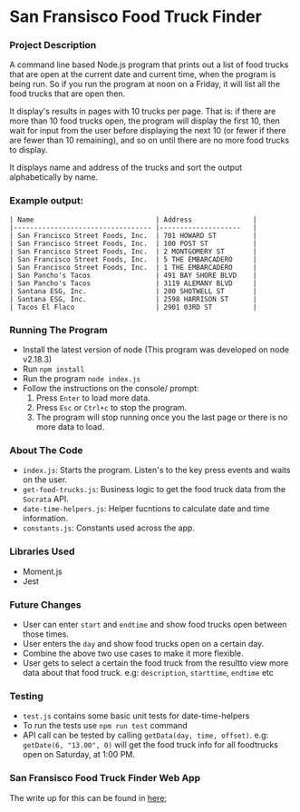 # San Fransisco Food Truck Finder

### Project Description

A command line based Node.js program that prints out a list of food trucks that are open at the current date and current time, when the program is being run. So if you run the program at noon on a Friday, it will list all the food trucks that are open then.

It display's results in pages with 10 trucks per page. That is: if there are more than 10 food trucks open, the program will display the first 10, then wait for input from the user before displaying the next 10 (or fewer if there are fewer than 10 remaining), and so on until there are no more food trucks to display. 

It displays name and address of the trucks and sort the output alphabetically
by name.

### Example output:
```
| Name                             	| Address            	|
|----------------------------------	|--------------------	|
| San Francisco Street Foods, Inc. 	| 701 HOWARD ST      	|
| San Francisco Street Foods, Inc. 	| 100 POST ST        	|
| San Francisco Street Foods, Inc. 	| 2 MONTGOMERY ST    	|
| San Francisco Street Foods, Inc. 	| 5 THE EMBARCADERO  	|
| San Francisco Street Foods, Inc. 	| 1 THE EMBARCADERO  	|
| San Pancho's Tacos               	| 491 BAY SHORE BLVD 	|
| San Pancho's Tacos               	| 3119 ALEMANY BLVD  	|
| Santana ESG, Inc.                	| 200 SHOTWELL ST    	|
| Santana ESG, Inc.                	| 2598 HARRISON ST   	|
| Tacos El Flaco                   	| 2901 03RD ST       	|
```

### Running The Program
- Install the latest version of node (This program was developed on node v2.18.3)
- Run `npm install`
- Run the program `node index.js`
- Follow the instructions on the console/ prompt:
  1. Press `Enter` to load more data.
  2. Press `Esc` or `Ctrl+c` to stop the program.
  3. The program will stop running once you the last page or there is no more data to load.

### About The Code
- `index.js`: Starts the program. Listen's to the key press events and waits on the user.
- `get-food-trucks.js`: Business logic to get the food truck data from the `Socrata` API.
- `date-time-helpers.js`: Helper fucntions to calculate date and time information.
- `constants.js`: Constants used across the app.

### Libraries Used
- Moment.js
- Jest

### Future Changes
- User can enter `start` and `endtime` and show food trucks open between those times.
- User enters the `day` and show food trucks open on a certain day.
- Combine the above two use cases to make it more flexible.
- User gets to select a certain the food truck from the resultto view more data about that food truck. e.g: `description`, `starttime`, `endtime` etc

### Testing
- `test.js` contains some basic unit tests for date-time-helpers
- To run the tests use `npm run test` command
- API call can be tested by calling `getData(day, time, offset)`. e.g: `getDate(6, "13.00", 0)` will get the food truck info for all foodtrucks open on Saturday, at 1:00 PM.

### San Fransisco Food Truck Finder Web App

The write up for this can be found in [here](https://github.com/tintin1343/sf-food-trucks-finder/writeup.md);








